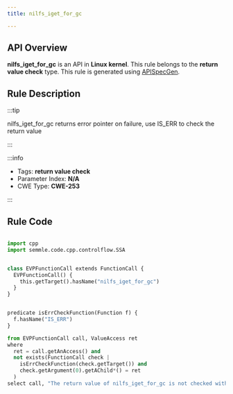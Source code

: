 ```yaml
---
title: nilfs_iget_for_gc

---
```



## API Overview
**nilfs_iget_for_gc** is an API in **Linux kernel**. This rule belongs to the **return value check** type. This rule is generated using [APISpecGen](../../tools/APISpecGen).
## Rule Description

:::tip

nilfs_iget_for_gc returns error pointer on failure, use IS_ERR to check the return value

:::

:::info

- Tags: **return value check**
- Parameter Index: **N/A**
- CWE Type: **CWE-253**

:::

## Rule Code
```python

import cpp
import semmle.code.cpp.controlflow.SSA


class EVPFunctionCall extends FunctionCall {
  EVPFunctionCall() {
    this.getTarget().hasName("nilfs_iget_for_gc")
  }
}


predicate isErrCheckFunction(Function f) {
  f.hasName("IS_ERR") 
}

from EVPFunctionCall call, ValueAccess ret
where
  ret = call.getAnAccess() and
  not exists(FunctionCall check |
    isErrCheckFunction(check.getTarget()) and
    check.getArgument(0).getAChild*() = ret
  )
select call, "The return value of nilfs_iget_for_gc is not checked with IS_ERR."
    
```